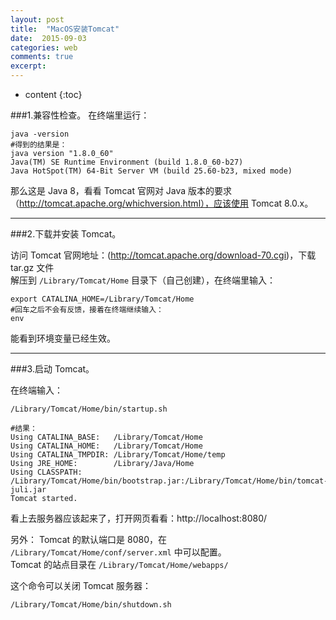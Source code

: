 ```yaml
---
layout: post
title:  "MacOS安装Tomcat"
date:  2015-09-03 
categories: web 
comments: true
excerpt:
---
```


* content
{:toc}


###1.兼容性检查。
在终端里运行：

	java -version  
	#得到的结果是：
	java version "1.8.0_60"
	Java(TM) SE Runtime Environment (build 1.8.0_60-b27)
	Java HotSpot(TM) 64-Bit Server VM (build 25.60-b23, mixed mode) 

那么这是 Java 8，看看 Tomcat 官网对 Java 版本的要求（http://tomcat.apache.org/whichversion.html），应该使用 Tomcat 8.0.x。

---

###2.下载并安装 Tomcat。

访问 Tomcat 官网地址：(http://tomcat.apache.org/download-70.cgi)，下载 tar.gz 文件  
解压到 `/Library/Tomcat/Home` 目录下（自己创建），在终端里输入：

	export CATALINA_HOME=/Library/Tomcat/Home  
	#回车之后不会有反馈，接着在终端继续输入：
	env  

能看到环境变量已经生效。

---

###3.启动 Tomcat。

在终端输入：

	/Library/Tomcat/Home/bin/startup.sh  

	#结果：
	Using CATALINA_BASE:   /Library/Tomcat/Home  
	Using CATALINA_HOME:   /Library/Tomcat/Home  
	Using CATALINA_TMPDIR: /Library/Tomcat/Home/temp  
	Using JRE_HOME:        /Library/Java/Home  
	Using CLASSPATH:       /Library/Tomcat/Home/bin/bootstrap.jar:/Library/Tomcat/Home/bin/tomcat-juli.jar  
	Tomcat started.  

看上去服务器应该起来了，打开网页看看：http://localhost:8080/

另外：
Tomcat 的默认端口是 8080，在 `/Library/Tomcat/Home/conf/server.xml` 中可以配置。  
Tomcat 的站点目录在 `/Library/Tomcat/Home/webapps/`  

这个命令可以关闭 Tomcat 服务器：

	/Library/Tomcat/Home/bin/shutdown.sh  
